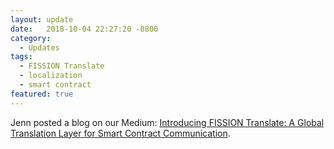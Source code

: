 ```yaml
---
layout: update
date:   2018-10-04 22:27:20 -0800
category:
  - Updates
tags:
  - FISSION Translate
  - localization
  - smart contract
featured: true
---
```

Jenn posted a blog on our Medium: [Introducing FISSION Translate: A Global Translation Layer for Smart Contract Communication](https://medium.com/spadebuilders/introducing-fission-translate-a-global-translation-layer-for-smart-contract-communication-bacd61110e82).